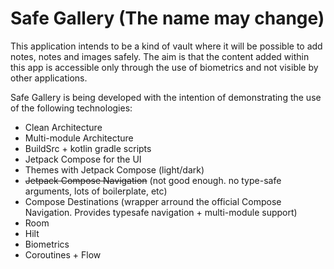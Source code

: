 # Safe Gallery (The name may change)

This application intends to be a kind of vault where it will be possible to add notes, notes and images safely. The aim is that the content added within this app is accessible only through the use of biometrics and not visible by other applications.

Safe Gallery is being developed with the intention of demonstrating the use of the following technologies:

* Clean Architecture
* Multi-module Architecture
* BuildSrc + kotlin gradle scripts
* Jetpack Compose for the UI
* Themes with Jetpack Compose (light/dark)
* <del>Jetpack Compose Navigation</del> (not good enough. no type-safe arguments, lots of boilerplate, etc)
* Compose Destinations (wrapper arround the official Compose Navigation. Provides typesafe navigation + multi-module support)
* Room
* Hilt
* Biometrics
* Coroutines + Flow
